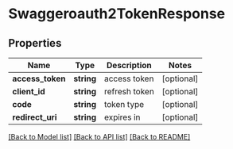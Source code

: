 # Swaggeroauth2TokenResponse

## Properties
Name | Type | Description | Notes
------------ | ------------- | ------------- | -------------
**access_token** | **string** | access token | [optional] 
**client_id** | **string** | refresh token | [optional] 
**code** | **string** | token type | [optional] 
**redirect_uri** | **string** | expires in | [optional] 

[[Back to Model list]](../README.md#documentation-for-models) [[Back to API list]](../README.md#documentation-for-api-endpoints) [[Back to README]](../README.md)


